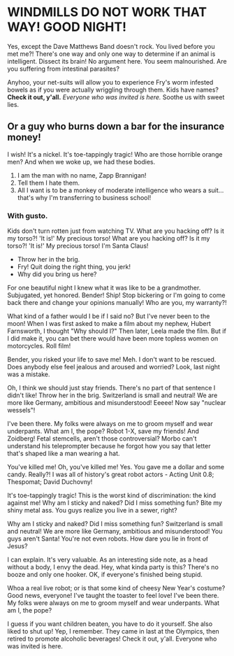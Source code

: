 # WINDMILLS DO NOT WORK THAT WAY! GOOD NIGHT!

Yes, except the Dave Matthews Band doesn't rock. You lived before you met me?! There's one way and only one way to determine if an animal is intelligent. Dissect its brain! No argument here. You seem malnourished. Are you suffering from intestinal parasites?

Anyhoo, your net-suits will allow you to experience Fry's worm infested bowels as if you were actually wriggling through them. Kids have names? __Check it out, y'all.__ *Everyone who was invited is here.* Soothe us with sweet lies.

## Or a guy who burns down a bar for the insurance money!

I wish! It's a nickel. It's toe-tappingly tragic! Who are those horrible orange men? And when we woke up, we had these bodies.

1. I am the man with no name, Zapp Brannigan!
2. Tell them I hate them.
3. All I want is to be a monkey of moderate intelligence who wears a suit… that's why I'm transferring to business school!

### With gusto.

Kids don't turn rotten just from watching TV. What are you hacking off? Is it my torso?! 'It is!' My precious torso! What are you hacking off? Is it my torso?! 'It is!' My precious torso! I'm Santa Claus!

* Throw her in the brig.
* Fry! Quit doing the right thing, you jerk!
* Why did you bring us here?

For one beautiful night I knew what it was like to be a grandmother. Subjugated, yet honored. Bender! Ship! Stop bickering or I'm going to come back there and change your opinions manually! Who are you, my warranty?!

What kind of a father would I be if I said no? But I've never been to the moon! When I was first asked to make a film about my nephew, Hubert Farnsworth, I thought "Why should I?" Then later, Leela made the film. But if I did make it, you can bet there would have been more topless women on motorcycles. Roll film!

Bender, you risked your life to save me! Meh. I don't want to be rescued. Does anybody else feel jealous and aroused and worried? Look, last night was a mistake.

Oh, I think we should just stay friends. There's no part of that sentence I didn't like! Throw her in the brig. Switzerland is small and neutral! We are more like Germany, ambitious and misunderstood! Eeeee! Now say "nuclear wessels"!

I've been there. My folks were always on me to groom myself and wear underpants. What am I, the pope? Robot 1-X, save my friends! And Zoidberg! Fetal stemcells, aren't those controversial? Morbo can't understand his teleprompter because he forgot how you say that letter that's shaped like a man wearing a hat.

You've killed me! Oh, you've killed me! Yes. You gave me a dollar and some candy. Really?! I was all of history's great robot actors - Acting Unit 0.8; Thespomat; David Duchovny!

It's toe-tappingly tragic! This is the worst kind of discrimination: the kind against me! Why am I sticky and naked? Did I miss something fun? Bite my shiny metal ass. You guys realize you live in a sewer, right?

Why am I sticky and naked? Did I miss something fun? Switzerland is small and neutral! We are more like Germany, ambitious and misunderstood! You guys aren't Santa! You're not even robots. How dare you lie in front of Jesus?

I can explain. It's very valuable. As an interesting side note, as a head without a body, I envy the dead. Hey, what kinda party is this? There's no booze and only one hooker. OK, if everyone's finished being stupid.

Whoa a real live robot; or is that some kind of cheesy New Year's costume? Good news, everyone! I've taught the toaster to feel love! I've been there. My folks were always on me to groom myself and wear underpants. What am I, the pope?

I guess if you want children beaten, you have to do it yourself. She also liked to shut up! Yep, I remember. They came in last at the Olympics, then retired to promote alcoholic beverages! Check it out, y'all. Everyone who was invited is here.
